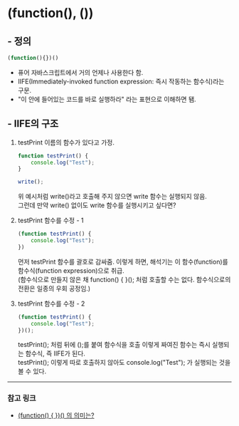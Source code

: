 <!-- 2021.01.18 -->

# (function(), ())

## - 정의
```js
(function(){})()
```
-   퓨어 자바스크립트에서 거의 언제나 사용한다 함.
-   IIFE(Immediately-invoked function expression: 즉시 작동하는 함수식)라는 구문.
-   "이 안에 들어있는 코드를 바로 실행하라" 라는 표현으로 이해하면 됌.

## - IIFE의 구조
1. testPrint 이름의 함수가 있다고 가정.
    ```js
    function testPrint() {
        console.log("Test");
    }

    write();
    ```
    위 예시처럼 write()라고 호출해 주지 않으면 write 함수는 실행되지 않음.   
    그런데 만약 write() 없이도 write 함수를 실행시키고 싶다면?

2. testPrint 함수를 수정 - 1
    ```js
    (function testPrint() {
        console.log("Test");
    })
    ```
    먼저 testPrint 함수를 괄호로 감싸줌.
    이렇게 하면, 해석기는 이 함수(function)를 함수식(function expression)으로 취급.   
    (함수식으로 만들지 않은 채 function() { }(); 처럼 호출할 수는 없다. 함수식으로의 전환은 일종의 우회 공정임.)

3. testPrint 함수를 수정 - 2
    ```js
    (function testPrint() {
        console.log("Test");
    })();
    ```
    testPrint(); 처럼 뒤에 ();를 붙여 함수식을 호출
    이렇게 짜여진 함수는 즉시 실행되는 함수식, 즉 IIFE가 된다.   
    testPrint(); 이렇게 따로 호출하지 않아도 console.log("Test"); 가 실행되는 것을 볼 수 있다.

<hr/>

### **참고 링크**
- [(function() { })() 의 의미는?](https://findawayer.tistory.com/entry/IIE의-의미는)